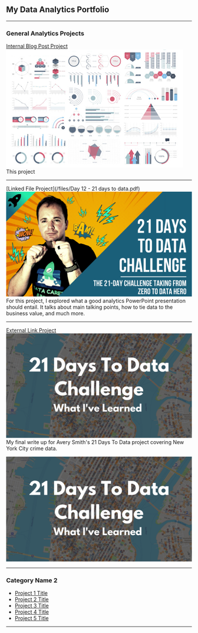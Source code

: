 ## My Data Analytics Portfolio

---

### General Analytics Projects

[Internal Blog Post Project](/sample_page)
<img src="images/dummy_thumbnail.jpg?raw=true"/>
This project 

---
[Linked File Project](/files/Day 12 - 21 days to data.pdf)
<img src="images/21 Days To Data Challenge.png?raw=true"/>
For this project, I explored what a good analytics PowerPoint presentation should entail. It talks about main talking points, how to tie data to the business value, and much more. 

---
[External Link Project]([https://www.linkedin.com/pulse/what-i-learned-21-days-data-avery-smith/])
[<img src="images/21 Days To Data Challenge What I've Learned Cover.png?raw=true"/>]([https://www.linkedin.com/pulse/what-i-learned-21-days-data-avery-smith/])
My final write up for Avery Smith's 21 Days To Data project covering New York City crime data. 

<a href="[https://www.qries.com/](https://www.linkedin.com/pulse/what-i-learned-21-days-data-avery-smith/)">
<img src="images/21 Days To Data Challenge What I've Learned Cover.png?raw=true"/>
</a>

---

### Category Name 2

- [Project 1 Title](http://example.com/)
- [Project 2 Title](http://example.com/)
- [Project 3 Title](http://example.com/)
- [Project 4 Title](http://example.com/)
- [Project 5 Title](http://example.com/)

---




